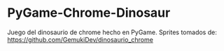 # PyGame-Chrome-Dinosaur
Juego del dinosaurio de chrome hecho en PyGame. 
Sprites tomados de: https://github.com/GemukiDev/dinosaurio_chrome
